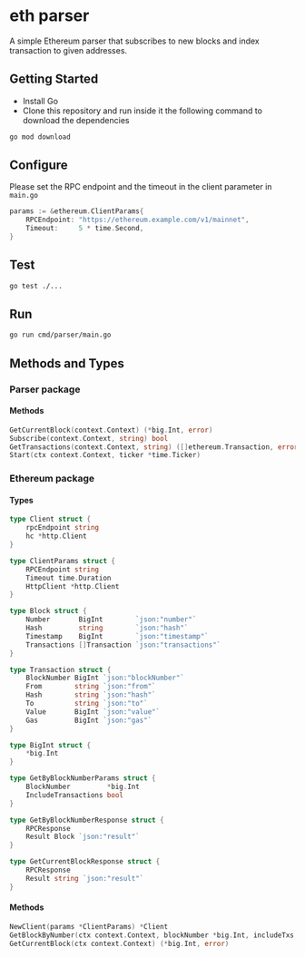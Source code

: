 # eth parser


A simple Ethereum parser that subscribes to new blocks and index transaction to given addresses.

## Getting Started
- Install Go
- Clone this repository and run inside it the following command to download the dependencies
```bash
go mod download
```


## Configure
Please set the RPC endpoint and the timeout in the client parameter in `main.go`
```go
params := &ethereum.ClientParams{
	RPCEndpoint: "https://ethereum.example.com/v1/mainnet",
	Timeout:     5 * time.Second,
}
```

## Test
```bash
go test ./...
```

## Run

```bash
go run cmd/parser/main.go
```

## Methods and Types

### Parser package

#### Methods 

```go 
GetCurrentBlock(context.Context) (*big.Int, error)
Subscribe(context.Context, string) bool
GetTransactions(context.Context, string) ([]ethereum.Transaction, error)
Start(ctx context.Context, ticker *time.Ticker)
```


### Ethereum package

#### Types
```go
type Client struct {
	rpcEndpoint string
	hc *http.Client
}

type ClientParams struct {
	RPCEndpoint string
	Timeout time.Duration
	HttpClient *http.Client
}

type Block struct {
	Number       BigInt        `json:"number"`
	Hash         string        `json:"hash"`
	Timestamp    BigInt        `json:"timestamp"`
	Transactions []Transaction `json:"transactions"`
}

type Transaction struct {
	BlockNumber BigInt `json:"blockNumber"`
	From        string `json:"from"`
	Hash        string `json:"hash"`
	To          string `json:"to"`
	Value       BigInt `json:"value"`
	Gas         BigInt `json:"gas"`
}

type BigInt struct {
	*big.Int
}

type GetByBlockNumberParams struct {
	BlockNumber         *big.Int
	IncludeTransactions bool
}

type GetByBlockNumberResponse struct {
	RPCResponse
	Result Block `json:"result"`
}

type GetCurrentBlockResponse struct {
	RPCResponse
	Result string `json:"result"`
}

```

#### Methods

```go
NewClient(params *ClientParams) *Client
GetBlockByNumber(ctx context.Context, blockNumber *big.Int, includeTxs bool) (*Block, error)
GetCurrentBlock(ctx context.Context) (*big.Int, error)
```